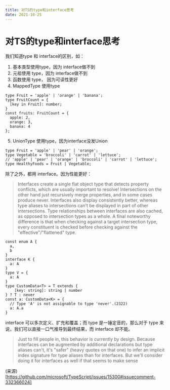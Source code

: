 ```yaml
---
title: 对TS的type和interface思考
date: 2021-10-25
---
```


# 对TS的type和interface思考
我们知道type 和 interface的区别，如：

1. 基本类型使用type，因为 interface做不到
2. 元祖使用 type，因为 interface做不到
3. 函数使用 type， 因为可读性更好
4. MappedType 使用type
```
type Fruit = 'apple' | 'orange' | 'banana';
type FruitCount = {
  [key in Fruit]: number;
}
const fruits: FruitCount = {
  apple: 2,
  orange: 3,
  banana: 4
};
```
5. UnionType 使用type，因为interface没发Union
```
type Fruit = 'apple' | 'pear' | 'orange';
type Vegetable = 'broccoli' | 'carrot' | 'lettuce';
// 'apple' | 'pear' | 'orange' | 'broccoli' | 'carrot' | 'lettuce';
type HealthyFoods = Fruit | Vegetable;
```
除了之外，都用 interface。因为性能更好：
> Interfaces create a single flat object type that detects property conflicts, which are usually important to resolve! Intersections on the other hand just recursively merge properties, and in some cases produce never. Interfaces also display consistently better, whereas type aliases to intersections can't be displayed in part of other intersections. Type relationships between interfaces are also cached, as opposed to intersection types as a whole. A final noteworthy difference is that when checking against a target intersection type, every constituent is checked before checking against the "effective"/"flattened" type.


```
const enum A {
  a,
  b
}
interface K {
  a: A
}
type V = {
  a: A
}
type CustomData<T> = T extends {
    [key: string]: string | number
} ? T : never
const a: CustomData<K> = {
  // Type 'A' is not assignable to type 'never'.(2322)
  a: A.a
}
```
interface 可以多次定义、扩充和覆盖；而 type 是一锤定音的，那么对于 type 来说，我们可以直接一口气推导到最终结果，而 interface 却不能。

> Just to fill people in, this behavior is currently by design. Because interfaces can be augmented by additional declarations but type aliases can't, it's "safer" (heavy quotes on that one) to infer an implicit index signature for type aliases than for interfaces. But we'll consider doing it for interfaces as well if that seems to make sense

(来源)[https://github.com/microsoft/TypeScript/issues/15300#issuecomment-332366024]